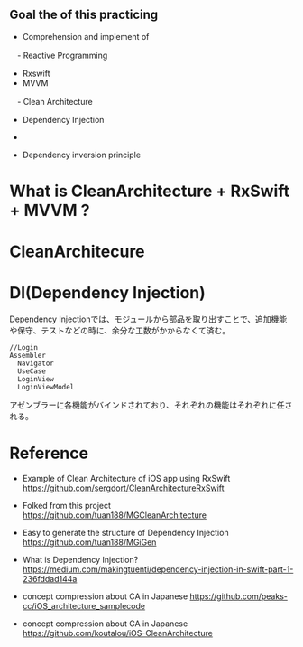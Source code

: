 
## Goal the of this practicing
- Comprehension and implement of

　- Reactive Programming
   - Rxswift
   - MVVM
   
　- Clean Architecture
   - Dependency Injection
   -


  
  - Dependency inversion principle


# What is CleanArchitecture + RxSwift + MVVM ?



# CleanArchitecure

# DI(Dependency Injection)
Dependency Injectionでは、モジュールから部品を取り出すことで、追加機能や保守、テストなどの時に、余分な工数がかからなくて済む。
```
//Login
Assembler
  Navigator
  UseCase
  LoginView
  LoginViewModel
```
アゼンブラーに各機能がバインドされており、それぞれの機能はそれぞれに任される。


# Reference

- Example of Clean Architecture of iOS app using RxSwift
https://github.com/sergdort/CleanArchitectureRxSwift

- Folked from this project
https://github.com/tuan188/MGCleanArchitecture

- Easy to generate the structure of Dependency Injection
https://github.com/tuan188/MGiGen

- What is Dependency Injection?
https://medium.com/makingtuenti/dependency-injection-in-swift-part-1-236fddad144a

- concept compression about CA in Japanese
https://github.com/peaks-cc/iOS_architecture_samplecode

- concept compression about CA in Japanese
https://github.com/koutalou/iOS-CleanArchitecture

